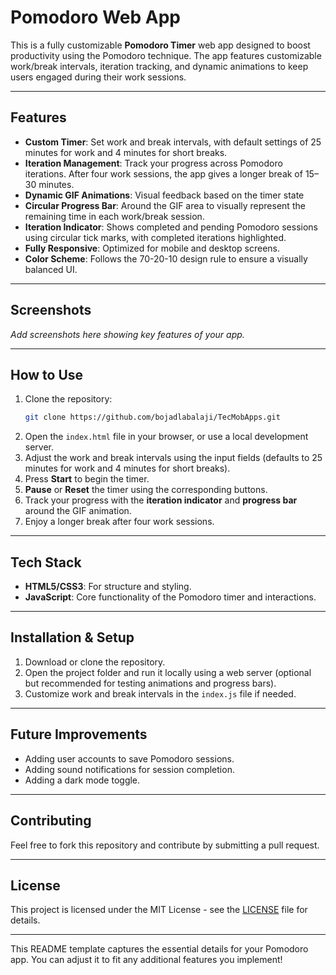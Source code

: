 

# Pomodoro Web App

This is a fully customizable **Pomodoro Timer** web app designed to boost productivity using the Pomodoro technique. The app features customizable work/break intervals, iteration tracking, and dynamic animations to keep users engaged during their work sessions.

---

## Features
- **Custom Timer**: Set work and break intervals, with default settings of 25 minutes for work and 4 minutes for short breaks.
- **Iteration Management**: Track your progress across Pomodoro iterations. After four work sessions, the app gives a longer break of 15–30 minutes.
- **Dynamic GIF Animations**: Visual feedback based on the timer state
- **Circular Progress Bar**: Around the GIF area to visually represent the remaining time in each work/break session.
- **Iteration Indicator**: Shows completed and pending Pomodoro sessions using circular tick marks, with completed iterations highlighted.
- **Fully Responsive**: Optimized for mobile and desktop screens.
- **Color Scheme**: Follows the 70-20-10 design rule to ensure a visually balanced UI.

---

## Screenshots
_Add screenshots here showing key features of your app._

---

## How to Use
1. Clone the repository:
   ```bash
   git clone https://github.com/bojadlabalaji/TecMobApps.git
   ```
2. Open the `index.html` file in your browser, or use a local development server.
3. Adjust the work and break intervals using the input fields (defaults to 25 minutes for work and 4 minutes for short breaks).
4. Press **Start** to begin the timer.
5. **Pause** or **Reset** the timer using the corresponding buttons.
6. Track your progress with the **iteration indicator** and **progress bar** around the GIF animation.
7. Enjoy a longer break after four work sessions.

---

## Tech Stack
- **HTML5/CSS3**: For structure and styling.
- **JavaScript**: Core functionality of the Pomodoro timer and interactions.

---

## Installation & Setup

1. Download or clone the repository.
2. Open the project folder and run it locally using a web server (optional but recommended for testing animations and progress bars).
3. Customize work and break intervals in the `index.js` file if needed.

---

## Future Improvements
- Adding user accounts to save Pomodoro sessions.
- Adding sound notifications for session completion.
- Adding a dark mode toggle.
  
---

## Contributing
Feel free to fork this repository and contribute by submitting a pull request.

---

## License
This project is licensed under the MIT License - see the [LICENSE](LICENSE) file for details.

---

This README template captures the essential details for your Pomodoro app. You can adjust it to fit any additional features you implement!
